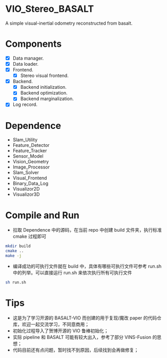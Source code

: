 # VIO_Stereo_BASALT
A simple visual-inertial odometry reconstructed from basalt.

# Components
- [x] Data manager.
- [x] Data loader.
- [x] Frontend.
    - [x] Stereo visual frontend.
- [x] Backend.
    - [x] Backend initialization.
    - [x] Backend optimization.
    - [x] Backend marginalization.
- [x] Log record.

# Dependence
- Slam_Utility
- Feature_Detector
- Feature_Tracker
- Sensor_Model
- Vision_Geometry
- Image_Processor
- Slam_Solver
- Visual_Frontend
- Binary_Data_Log
- Visualizor2D
- Visualizor3D

# Compile and Run
- 拉取 Dependence 中的源码，在当前 repo 中创建 build 文件夹，执行标准 cmake 过程即可
```bash
mkdir build
cmake ..
make -j
```
- 编译成功的可执行文件就在 build 中，具体有哪些可执行文件可参考 run.sh 中的列举。可以直接运行 run.sh 来依次执行所有可执行文件

```bash
sh run.sh
```

# Tips
- 这是为了学习开源的 BASALT-VIO 而创建的用于复现/魔改 paper 的代码仓库，欢迎一起交流学习，不同意商用；
- 初始化过程导入了贺博开源的 VIO 鲁棒初始化；
- 实际 pipeline 和 BASALT 可能有较大出入，参考了部分 VINS-Fusion 的思想；
- 代码目前还有点问题，暂时找不到原因，后续找到会再做修复；
